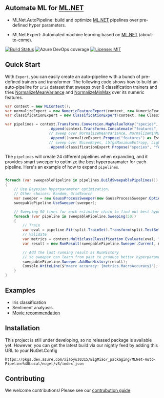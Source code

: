 ## Automate ML for [ML.NET](https://dotnet.microsoft.com/apps/machinelearning-ai/ml-dotnet)

- MLNet.AutoPipeline: build and optimize [ML.NET](https://dotnet.microsoft.com/apps/machinelearning-ai/ml-dotnet) pipelines over pre-defined hyper parameters.

- MLNet.Expert: Automated machine learning based on [ML.NET](https://dotnet.microsoft.com/apps/machinelearning-ai/ml-dotnet) (about-to-come).

[![Build Status](https://dev.azure.com/xiaoyuz0315/BigMiao/_apis/build/status/LittleLittleCloud.machinelearning-auto-pipeline?branchName=master)](https://dev.azure.com/xiaoyuz0315/BigMiao/_build/latest?definitionId=1&branchName=master) ![Azure DevOps coverage](https://img.shields.io/azure-devops/coverage/xiaoyuz0315/BigMiao/1?color=green) [![License: MIT](https://img.shields.io/badge/License-MIT-yellow.svg)](https://opensource.org/licenses/MIT)

## Quick Start

With `Expert`, you can easily create an auto-pipeline with a bunch of pre-defined trainers and transformer. The following code shows how to build an auto-pipeline for `Iris` dataset that sweeps over 8 classification trainers and tries [NormalizeMeanVariance](https://docs.microsoft.com/en-us/dotnet/api/microsoft.ml.normalizationcatalog.normalizemeanvariance?view=ml-dotnet) and [NormalizeMinMax](https://docs.microsoft.com/en-us/dotnet/api/microsoft.ml.normalizationcatalog.normalizeminmax?view=ml-dotnet) over its numeric features.

```csharp
var context = new MLContext();
var normalizeExpert = new NumericFeatureExpert(context, new NumericFeatureExpert.Option());
var classificationExpert = new ClassificationExpert(context, new ClassificaitonExpert.Option());

var pipelines = context.Transforms.Conversion.MapValueToKey("species", "species")
                    .Append(context.Transforms.Concatenate("features", new string[] { "sepal_length", "sepal_width", "petal_length", "petal_width" }))
                    // sweep over NormalizeMeanVariance, NormalizeMinMax or No-op transformer
                    .Append((normalizeExpert.Propose("features") as EstimatorNodeGroup).OrNone())
                    // sweep over NaiveBayes, LbfgsMaximumEntropy, LightGBM, SdcaMaximumEntropy, FastTreeOva and FastForestOva
                    .Append(classificationExpert.Propose("species", "features"));
```

The `pipelines` will create 24 different pipelines when expanding, and it provides smart sweeper to optimize the best hyperparamater for each pipeline. Here's an example of how to expand `pipelines`.
```csharp

foreach (var sweepablePipeline in pipelines.BuildSweepablePipelines())
{
    // Use Bayesian hyperparameter optimization.
    // Other choices: Random, GridSearch
    var sweeper = new GaussProcessSweeper(new GaussProcessSweeper.Option());
    sweepablePipeline.UseSweeper(sweeper);

    // Sweeping 50 times for each estimator chain to find out best hyperparameter
    foreach (var pipeline in sweepablePipeline.Sweeping(50))
    {
        // Train
        var eval = pipeline.Fit(split.TrainSet).Transform(split.TestSet);
        // Validate
        var metrics = context.MulticlassClassification.Evaluate(eval, "species");
        var result = new RunResult(sweepablePipeline.Sweeper.Current, metrics.MacroAccurac

        // Add the last running result as RunHistory
        // so sweeper can learn from past to produce better hyperparameter for next run.
        sweepablePipeline.Sweeper.AddRunHistory(result);
        Console.WriteLine($"macro accuracy: {metrics.MacroAccuracy}");
    }
}
```


## Examples
- Iris classification
- Sentiment analyasis
- [Movie recommendation](examples/Movie&#32;Recommendation/README.md)

## Installation

This project is still under developing, so no released package is available yet. However, you can get the latest build via our nightly feed by adding this URL to your NuGet.Config

`https://pkgs.dev.azure.com/xiaoyuz0315/BigMiao/_packaging/MLNet-Auto-Pipeline%40Local/nuget/v3/index.json`

## Contributing
We welcome contributions! Please see our [contrubution guide](CONTRIBUTING.md)

